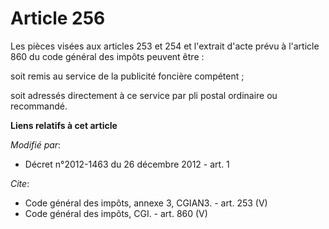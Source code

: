 # Article 256

Les pièces visées aux articles 253 et 254 et l'extrait d'acte prévu à l'article 860 du code général des impôts peuvent
être : 

soit remis au service de la publicité foncière compétent ; 

soit adressés directement à ce service par pli postal ordinaire ou recommandé.

**Liens relatifs à cet article**

_Modifié par_:

  - Décret n°2012-1463 du 26 décembre 2012 - art. 1

_Cite_:

  - Code général des impôts, annexe 3, CGIAN3. - art. 253 (V)
  - Code général des impôts, CGI. - art. 860 (V)
